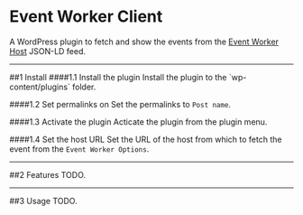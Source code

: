 Event Worker Client
===================

A WordPress plugin to fetch and show the events from the [Event Worker Host](https://github.com/sugardrunk/event-worker-host) JSON-LD feed.

<hr>
##1 Install
####1.1 Install the plugin
Install the plugin to the `wp-content/plugins` folder.

####1.2 Set permalinks on
Set the permalinks to `Post name`.

####1.3 Activate the plugin
Acticate the plugin from the plugin menu.

####1.4 Set the host URL
Set the URL of the host from which to fetch the event from the `Event Worker Options`.

<hr>
##2 Features
TODO.

<hr>
##3 Usage
TODO.
